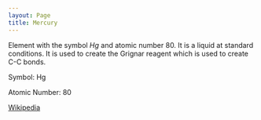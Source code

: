 ```yaml
---
layout: Page
title: Mercury
---
```


Element with the symbol _Hg_ and atomic number 80. It is a liquid at standard conditions. It is used to create the Grignar reagent which is used to create C-C bonds. 

Symbol: Hg 

Atomic Number: 80

[Wikipedia](https://en.wikipedia.org/wiki/Mercury_(element))